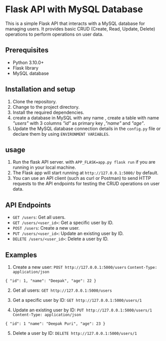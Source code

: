
# Flask API with MySQL Database

This is a simple Flask API that interacts with a MySQL database for managing users. It provides basic CRUD (Create, Read, Update, Delete) operations to perform operations on user data.

## Prerequisites

- Python 3.10.0+
- Flask library
- MySQL database

## Installation and setup

1. Clone the repository.
2. Change to the project directory.
3. Install the required dependencies.
4. create a database in MySQL with any name , create a table with name *"users"* with 3 columns *"id"* as primary key ,*"name"* and  *"age"*.
5. Update the MySQL database connection details in the `config.py` file or declare them by using `ENVIRONMENT VARIABLES`. 

## usage

1. Run the flask API server. with `APP_FLASK=app.py flask run` if you are running in your local machine.   
2. The Flask app will start running at `http://127.0.0.1:5000/` by default.
3. You can use an API client (such as curl or Postman) to send HTTP requests to the API endpoints for testing the CRUD operations on user data.

## API Endpoints

- `GET /users`: Get all users.
- `GET /users/<user_id>`: Get a specific user by ID.
- `POST /users`: Create a new user.
- `PUT /users/<user_id>`: Update an existing user by ID.
- `DELETE /users/<user_id>`: Delete a user by ID.

## Examples
 1. Create a new user:
 `POST http://127.0.0.1:5000/users`
 `Content-Type: application/json`

`{
  "id": 1,
  "name": "Deepak",
  "age": 22
}`


 2. Get all users:
 `GET http://127.0.0.1:5000/users`
 
 3. Get a specific user by ID:
 `GET http://127.0.0.1:5000/users/1`
 
 4. Update an existing user by ID:
`PUT http://127.0.0.1:5000/users/1`
`Content-Type: application/json`

`{
  "id": 1
  "name": "Deepak Puri",
  "age": 23
}`

 
 5. Delete a user by ID:
 `DELETE http://127.0.0.1:5000/users/1`







